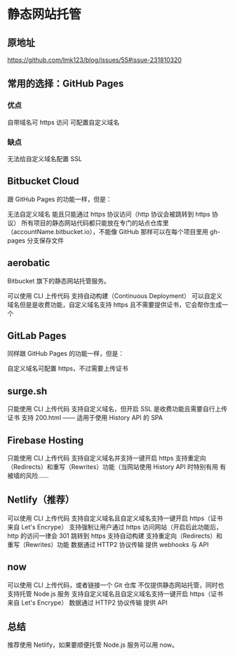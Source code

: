 # 静态网站托管
## 原地址
https://github.com/lmk123/blog/issues/55#issue-231810320

## 常用的选择：GitHub Pages
### 优点
自带域名可 https 访问
可配置自定义域名
### 缺点
无法给自定义域名配置 SSL

## Bitbucket Cloud
跟 GitHub Pages 的功能一样，但是：

无法自定义域名
能且只能通过 https 协议访问（http 协议会被跳转到 https 协议）
所有项目的静态网站代码都只能放在专门的站点仓库里（accountName.bitbucket.io），不能像 GitHub 那样可以在每个项目里用 gh-pages 分支保存文件

## aerobatic
Bitbucket 旗下的静态网站托管服务。

可以使用 CLI 上传代码
支持自动构建（Continuous Deployment）
可以自定义域名但是是收费功能，自定义域名支持 https 且不需要提供证书，它会帮你生成一个

## GitLab Pages
同样跟 GitHub Pages 的功能一样，但是：

自定义域名可配置 https，不过需要上传证书

## surge.sh
只能使用 CLI 上传代码
支持自定义域名，但开启 SSL 是收费功能且需要自行上传证书
支持 200.html —— 适用于使用 History API 的 SPA

## Firebase Hosting
只能使用 CLI 上传代码
支持自定义域名并支持一键开启 https
支持重定向（Redirects）和重写（Rewrites）功能（当网站使用 History API 时特别有用
有被墙的风险……

## Netlify（推荐）
可以使用 CLI 上传代码
支持自定义域名且自定义域名支持一键开启 https（证书来自 Let's Encrype）
支持强制让用户通过 https 访问网站（开启后此功能后，http 的访问一律会 301 跳转到 https
支持自动构建
支持重定向（Redirects）和重写（Rewrites）功能
数据通过 HTTP2 协议传输
提供 webhooks 与 API

## now
可以使用 CLI 上传代码，或者链接一个 Git 仓库
不仅提供静态网站托管，同时也支持托管 Node.js 服务
支持自定义域名且自定义域名支持一键开启 https（证书来自 Let's Encrype）
数据通过 HTTP2 协议传输
提供 API

## 总结
推荐使用 Netlify，如果要顺便托管 Node.js 服务可以用 now。
